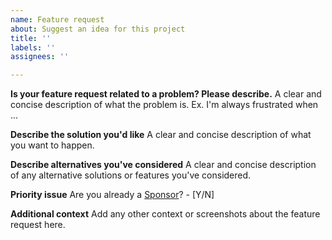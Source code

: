 ```yaml
---
name: Feature request
about: Suggest an idea for this project
title: ''
labels: ''
assignees: ''

---
```


**Is your feature request related to a problem? Please describe.**
A clear and concise description of what the problem is. Ex. I'm always frustrated when ...

**Describe the solution you'd like**
A clear and concise description of what you want to happen.

**Describe alternatives you've considered**
A clear and concise description of any alternative solutions or features you've considered.

**Priority issue**
Are you already a [Sponsor][1]? - [Y/N]

**Additional context**
Add any other context or screenshots about the feature request here.

[1]: https://github.com/sponsors/e-m-b-a/
